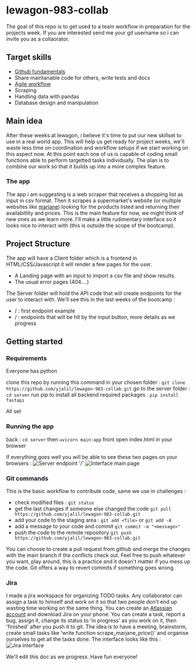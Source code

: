 # lewagon-983-collab
The goal of this repo is to get used to a team workflow in preparation for the projects week. If you are interested send me your git username so i can invite you as a collaorator.

## Target skills
* [Github fundamentals](https://youtu.be/HVsySz-h9r4)
* Share maintanable code for others, write tests and docs
* [Agile workflow](https://www.atlassian.com/agile/project-management/workflow)
*  Scraping 
* Handling data with pandas
* Database design and manipulation


## Main idea
After these weeks at lewagon, i believe it's time to put our new skillset to use in a real world app. This will help us get ready for project weeks, we'll waste less time on coordination and workflow setups if we start working on this aspect now. At this point each one of us is capable of coding small functions able to perform targetted tasks individually. The plan is to combine our work so that it builds up into a more complex feature. 

### The app
The app i am suggesting is a web scraper that receives a shopping list as input in csv format. Then it scrapes a supermarket's website (or multiple websites like [marjane](https://www.marjane.ma/)) looking for the products listed and returning their availabitlity and prices. This is the main feature for now, we might think of new ones as we learn more.  I'll make a little rudimentary interface so it looks nice to interact with (this is outside the scope of the bootcamp).

## Project Structure 
The app will have  a Client folder which is a frontend in HTML/CSS/Javascript it will render a few pages for the user. 
* A Landing page with an input to import a csv file and show results. 
* The usual error pages (404....)

The Server folder will hold the API code that will create endpoints for the user to interact with. We'll see this in the last weeks of the bootcamp :
* / : first endpoint example
* /<scrape> : endpoints that will be hit by the input button, more details as we progress 

## Getting started 
### Requirements
Everyone has python

clone this repo by running this command in your chosen folder :
`git clone https://github.com/yjalil/lewagon-983-collab.git`
go to the server folder :
`cd server`
run pip to install all backend required packages :
`pip install fastapi`

All set

### Running the app
back :
`cd server` then
`uvicorn main:app`
front
open index.html in your browser

If everything goes well you will be able to see these two pages on your browsers : 
![Server endpoint '/']('/screenshots/server.png?')
![Interface main page]('/screenshots/client.png')

### Git commands 

This is the basic workflow to contribute code, same we use in challenges :
* check modified files :
`git status`
* get the last changes if someone else changed the code 
`git pull https://github.com/yjalil/lewagon-983-collab.git`
* add your code to the staging area :
`git add <file>` or `git add -A`
* add a message to your code and commit
`git commit -m "<message>"`
* push the code to the remote repository
`git push https://github.com/yjalil/lewagon-983-collab.git`
 
 You can choose to create a pull request from github and merge the changes with the main branch if the conflicts check out. Feel free to push whatever you want, play around, this is a practice and it doesn't matter if you mess up the code. Git offers a way to revert commits if something goes wrong.

### Jira
I made a jira workspace for organizing TODO tasks. Any collaborator can assign a task to himself and work on it so that two people don't end up wasting time working on the same thing. You can create an [Atlassian account](https://www.atlassian.com/) and download Jira on your phone. You can create a task, report a bug, assign it, change its status to 'in progress' as you work on it, then 'finished' after you push it to git. The idea is to have a meeting, brainstorm, create small tasks like 'write function scrape_marjane_price()' and organise ourselves to get all the tasks done. The interface looks like this :
![Jira interface]('/screenshots/jira.jpg')

 We'll edit this doc as we progress. Have fun everyone! 

